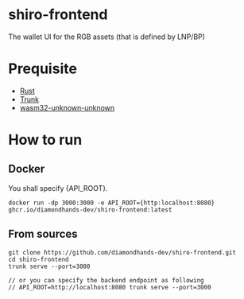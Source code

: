 # shiro-frontend
The wallet UI for the RGB assets (that is defined by LNP/BP)

# Prequisite

* [Rust](https://www.rust-lang.org/)
* [Trunk](https://trunkrs.dev/)
* [wasm32-unknown-unknown](https://doc.rust-lang.org/rustc/platform-support/wasm64-unknown-unknown.html)

# How to run

## Docker
You shall specify {API_ROOT}. 
```
docker run -dp 3000:3000 -e API_ROOT={http:localhost:8080} ghcr.io/diamondhands-dev/shiro-frontend:latest
```

## From sources
```
git clone https://github.com/diamondhands-dev/shiro-frontend.git
cd shiro-frontend
trunk serve --port=3000

// or you can specify the backend endpoint as following
// API_ROOT=http://localhost:8080 trunk serve --port=3000
```
